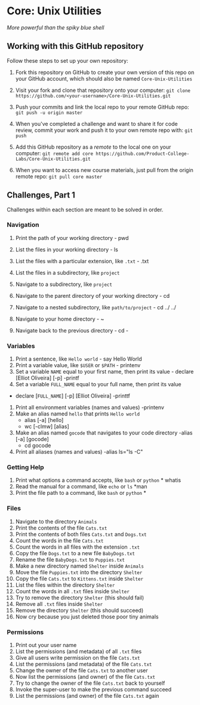# Core: Unix Utilities

_More powerful than the spiky blue shell_

## Working with this GitHub repository

Follow these steps to set up your own repository:

1. Fork this repository on GitHub to create your own version of this repo on your GitHub account, which should also be named `Core-Unix-Utilities`

1. Visit your fork and clone that repository onto your computer:
`git clone https://github.com/<your-username>/Core-Unix-Utilities.git`

1. Push your commits and link the local repo to your remote GitHub repo:
`git push -u origin master`

1. When you've completed a challenge and want to share it for code review, commit your work and push it to your own remote repo with:
`git push`

1. Add this GitHub repository as a _remote_ to the local one on your computer:
`git remote add core https://github.com/Product-College-Labs/Core-Unix-Utilities.git`

1. When you want to access new course materials, just pull from the origin remote repo:
`git pull core master`

## Challenges, Part 1

Challenges within each section are meant to be solved in order.

### Navigation

1.  Print the path of your working directory
        - pwd
1.  List the files in your working directory
        - ls
1.  List the files with a particular extension, like `.txt`
         - .txt
1.  List the files in a subdirectory, like `project`

1.  Navigate to a subdirectory, like `project`
1.  Navigate to the parent directory of your working directory
        -  cd <name of directory>
1.  Navigate to a nested subdirectory, like `path/to/project`
        - cd ../ ../
1.  Navigate to your home directory
        - ~
1.  Navigate back to the previous directory
        - cd -
### Variables

1.  Print a sentence, like `Hello world`
        - say Hello World
1.  Print a variable value, like `$USER` or `$PATH`
        - printenv
1.  Set a variable `NAME` equal to your first name, then print its value
        - declare [Elliot Oliveira] [-p]
        -printf
1.  Set a variable `FULL_NAME` equal to your full name, then print its value
- declare [`FULL_NAME`] [-p] [Elliot Oliveira]
-printtf
1.  Print all environment variables (names and values)
    -printenv
1.  Make an alias named `hello` that prints `Hello world`
    - alias [-a] [hello]
    -  wc [-clmw] [alias]
1.  Make an alias named `gocode` that navigates to your code directory
     -alias [-a] [gocode]
     - cd gocode
1.  Print all aliases (names and values)
        -alias ls="ls -C"
### Getting Help

1.  Print what options a command accepts, like `bash` or `python`
        * whatis
1.  Read the manual for a command, like `echo` or `ls`
        *man
1.  Print the file path to a command, like `bash` or `python`
        *
### Files

1.  Navigate to the directory `Animals`
1.  Print the contents of the file `Cats.txt`
1.  Print the contents of both files `Cats.txt` and `Dogs.txt`
1.  Count the words in the file `Cats.txt`
1.  Count the words in all files with the extension `.txt`
1.  Copy the file `Dogs.txt` to a new file `BabyDogs.txt`
1.  Rename the file `BabyDogs.txt` to `Puppies.txt`
1.  Make a new directory named `Shelter` inside `Animals`
1.  Move the file `Puppies.txt` into the directory `Shelter`
1.  Copy the file `Cats.txt` to `Kittens.txt` inside `Shelter`
1.  List the files within the directory `Shelter`
1.  Count the words in all `.txt` files inside `Shelter`
1.  Try to remove the directory `Shelter` (this should fail)
1.  Remove all `.txt` files inside `Shelter`
1.  Remove the directory `Shelter` (this should succeed)
1.  Now cry because you just deleted those poor tiny animals

### Permissions

1.  Print out your user name
1.  List the permissions (and metadata) of all `.txt` files
1.  Give all users write permission on the file `Cats.txt`
1.  List the permissions (and metadata) of the file `Cats.txt`
1.  Change the owner of the file `Cats.txt` to another user
1.  Now list the permissions (and owner) of the file `Cats.txt`
1.  Try to change the owner of the file `Cats.txt` back to yourself
1.  Invoke the super-user to make the previous command succeed
1.  List the permissions (and owner) of the file `Cats.txt` again
